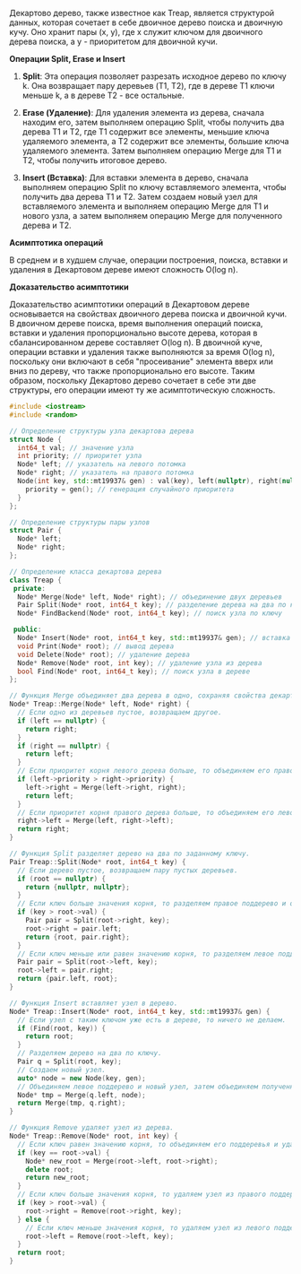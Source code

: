 Декартово дерево, также известное как Treap, является структурой данных, которая сочетает в себе двоичное дерево поиска
и двоичную кучу. Оно хранит пары (x, y), где x служит ключом для двоичного дерева поиска, а y - приоритетом для
двоичной кучи.

**Операции Split, Erase и Insert**

1. **Split**: Эта операция позволяет разрезать исходное дерево по ключу k. Она возвращает пару деревьев (T1, T2), где в
   дереве T1 ключи меньше k, а в дереве T2 - все остальные.

2. **Erase (Удаление)**: Для удаления элемента из дерева, сначала находим его, затем выполняем операцию Split, чтобы
   получить два дерева T1 и T2, где T1 содержит все элементы, меньшие ключа удаляемого элемента, а T2 содержит все
   элементы, большие ключа удаляемого элемента. Затем выполняем операцию Merge для T1 и T2, чтобы получить итоговое
   дерево.

3. **Insert (Вставка)**: Для вставки элемента в дерево, сначала выполняем операцию Split по ключу вставляемого элемента,
   чтобы получить два дерева T1 и T2. Затем создаем новый узел для вставляемого элемента и выполняем операцию Merge для
   T1 и нового узла, а затем выполняем операцию Merge для полученного дерева и T2.

**Асимптотика операций**

В среднем и в худшем случае, операции построения, поиска, вставки и удаления в Декартовом дереве имеют сложность 
O(log n).

**Доказательство асимптотики**

Доказательство асимптотики операций в Декартовом дереве основывается на свойствах двоичного дерева поиска и двоичной
кучи. В двоичном дереве поиска, время выполнения операций поиска, вставки и удаления пропорционально высоте дерева,
которая в сбалансированном дереве составляет O(log n). В двоичной куче, операции вставки и удаления также выполняются за
время O(log n), поскольку они включают в себя "просеивание" элемента вверх или вниз по дереву, что также пропорционально
его высоте. Таким образом, поскольку Декартово дерево сочетает в себе эти две структуры, его операции имеют ту же
асимптотическую сложность.

```c++
#include <iostream>
#include <random>

// Определение структуры узла декартова дерева
struct Node {
  int64_t val; // значение узла
  int priority; // приоритет узла
  Node* left; // указатель на левого потомка
  Node* right; // указатель на правого потомка
  Node(int key, std::mt19937& gen) : val(key), left(nullptr), right(nullptr) {
    priority = gen(); // генерация случайного приоритета
  }
};

// Определение структуры пары узлов
struct Pair {
  Node* left;
  Node* right;
};

// Определение класса декартова дерева
class Treap {
 private:
  Node* Merge(Node* left, Node* right); // объединение двух деревьев
  Pair Split(Node* root, int64_t key); // разделение дерева на два по ключу
  Node* FindBackend(Node* root, int64_t key); // поиск узла по ключу

 public:
  Node* Insert(Node* root, int64_t key, std::mt19937& gen); // вставка узла в дерево
  void Print(Node* root); // вывод дерева
  void Delete(Node* root); // удаление дерева
  Node* Remove(Node* root, int key); // удаление узла из дерева
  bool Find(Node* root, int64_t key); // поиск узла в дереве
};

// Функция Merge объединяет два дерева в одно, сохраняя свойства декартова дерева.
Node* Treap::Merge(Node* left, Node* right) {
  // Если одно из деревьев пустое, возвращаем другое.
  if (left == nullptr) {
    return right;
  }
  if (right == nullptr) {
    return left;
  }
  // Если приоритет корня левого дерева больше, то объединяем его правое поддерево с правым деревом.
  if (left->priority > right->priority) {
    left->right = Merge(left->right, right);
    return left;
  }
  // Если приоритет корня правого дерева больше, то объединяем его левое поддерево с левым деревом.
  right->left = Merge(left, right->left);
  return right;
}

// Функция Split разделяет дерево на два по заданному ключу.
Pair Treap::Split(Node* root, int64_t key) {
  // Если дерево пустое, возвращаем пару пустых деревьев.
  if (root == nullptr) {
    return {nullptr, nullptr};
  }
  // Если ключ больше значения корня, то разделяем правое поддерево и обновляем правое поддерево корня.
  if (key > root->val) {
    Pair pair = Split(root->right, key);
    root->right = pair.left;
    return {root, pair.right};
  }
  // Если ключ меньше или равен значению корня, то разделяем левое поддерево и обновляем левое поддерево корня.
  Pair pair = Split(root->left, key);
  root->left = pair.right;
  return {pair.left, root};
}

// Функция Insert вставляет узел в дерево.
Node* Treap::Insert(Node* root, int64_t key, std::mt19937& gen) {
  // Если узел с таким ключом уже есть в дереве, то ничего не делаем.
  if (Find(root, key)) {
    return root;
  }
  // Разделяем дерево на два по ключу.
  Pair q = Split(root, key);
  // Создаем новый узел.
  auto* node = new Node(key, gen);
  // Объединяем левое поддерево и новый узел, затем объединяем полученное дерево с правым поддеревом.
  Node* tmp = Merge(q.left, node);
  return Merge(tmp, q.right);
}

// Функция Remove удаляет узел из дерева.
Node* Treap::Remove(Node* root, int key) {
  // Если ключ равен значению корня, то объединяем его поддеревья и удаляем корень.
  if (key == root->val) {
    Node* new_root = Merge(root->left, root->right);
    delete root;
    return new_root;
  }
  // Если ключ больше значения корня, то удаляем узел из правого поддерева.
  if (key > root->val) {
    root->right = Remove(root->right, key);
  } else {
    // Если ключ меньше значения корня, то удаляем узел из левого поддерева.
    root->left = Remove(root->left, key);
  }
  return root;
}
```
